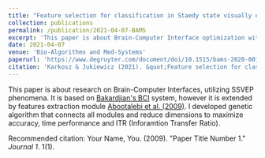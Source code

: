 ```yaml
---
title: "Feature selection for classification in Staedy state visually evoked potentials (SSVEP)-based brain-computer interfaces with genetic algorithm"
collection: publications
permalink: /publication/2021-04-07-BAMS
excerpt: 'This paper is about Brain-Computer Interface optimization with Genetic algorithm.'
date: 2021-04-07
venue: 'Bio-Algorithms and Med-Systems'
paperurl: 'https://www.degruyter.com/document/doi/10.1515/bams-2020-0013/html'
citation: 'Karkosz & Jukiewicz (2021). &quot;Feature selection for classification in Staedy state visually evoked potentials (SSVEP)-based brain-computer interfaces with genetic algorithm.&quot; <i>Bio-Algorithms and Med-Systems</i>. 1(1).'
---
```

This paper is about research on Brain-Computer Interfaces,  utilizing SSVEP phenomena. It is based on [Bakardjian's BCI](https://www.biosemi.com/publications/pdf/Bakardjian_2010_Optimization_SSVEP-BCI.pdf) system, however it is extended by features extraction module [Abootalebi et al. (2009)](https://pubmed.ncbi.nlm.nih.gov/19041154/). I developed genetic algorithm that connects all modules and reduce dimensions to maximize accuracy, time performance and ITR (Inforamtion Transfer Ratio). 

Recommended citation: Your Name, You. (2009). "Paper Title Number 1." <i>Journal 1</i>. 1(1).
